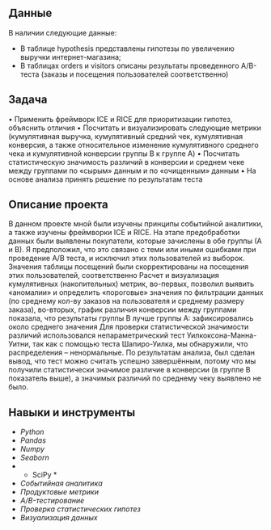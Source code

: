 ## Данные

В наличии следующие данные:
-	В таблице hypothesis представлены гипотезы по увеличению выручки интернет-магазина;
-	В таблицах orders и visitors описаны результаты проведенного A/B-теста (заказы и посещения пользователей соответственно)




## Задача
•	Применить фреймворк ICE и RICE для приоритизации гипотез, объяснить отличия
•	Посчитать и визуализировать следующие метрики (кумулятивная выручка, кумулятивный средний чек, кумулятивная конверсия, а также относительное изменение кумулятивного среднего чека и кумулятивной конверсии группы B к группе A)
•	Посчитать статистическую значимость различий в конверсии и среднем чеке между группами по «сырым» данным и по «очищенным» данным
•	На основе анализа принять решение по результатам теста


## Описание проекта
В данном проекте мной были изучены принципы событийной аналитики, а также изучены фреймворки ICE и RICE. 
На этапе предобработки данных были выявлены покупатели, которые зачислены в обе группы (А и В). Я предположил, что это связано с теми или иными ошибками при проведение А/B теста, и исключил этих пользователей из выборок. Значения таблицы посещений были скорректированы на посещения этих пользователей, соответственно
Расчет и визуализация кумулятивных (накопительных) метрик, во-первых, позволил выявить «аномалии» и определить «пороговые» значения по фильтрации данных (по среднему кол-ву заказов на пользователя и среднему размеру заказа), во-вторых, график различия конверсии между группами показала, что результаты группы B лучше группы A: зафиксировались около среднего значения
Для проверки статистической значимости различий использовался непараметрический тест Уилкоксона-Манна-Уитни, так как с помощью теста Шапиро-Уилка, мы обнаружили, что распределения – ненормальные.
По результатам анализа, был сделан вывод, что тест можно считать успешно завершённым, потому что мы получили статистически значимое различие в конверсии (в группе В показатель выше), а значимых различий по среднему чеку выявлено не было. 

	


## Навыки и инструменты
-	*Python*
-	*Pandas*
-	*Numpy*
-	*Seaborn*
-	* SciPy *
-	*Cобытийная аналитика*
-	*Продуктовые метрики*
-	*A/B-тестирование*
-	*Проверка статистических гипотез*
-	*Визуализация данных*
